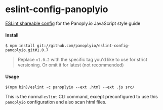 # eslint-config-panoplyio
[ESLint shareable config](http://eslint.org/docs/developer-guide/shareable-configs) for the Panoply.io JavaScript style guide

#### Install

```
$ npm install git://github.com/panoplyio/eslint-config-panoplyio.git#1.0.7
```

> Replace `v1.0.2` with the specific tag you'd like to use for strict versioning. Or omit it for latest (not recommended)

#### Usage
```
$(npm bin)/eslint -c panoplyio --ext .html --ext .js src/
```

This is the normal `eslint` CLI command, except preconfigured to use this `panoplyio` configuration and also scan html files.
